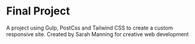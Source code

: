 # Final Project
A project using Gulp, PostCss and Tailwind CSS to create a custom responsive site.
Created by Sarah Manning for creative web development

